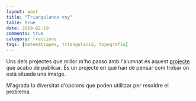 ```yaml
---
layout: post
title: "Triangulando voy"
table: true
date: 2019-02-19
comments: true
category: fraccions
tags: [matemàtiques, triangulació, topografia]
---
```


Uns dels projectes que millor m'ho passo amb l'alumnat és aquest [projecte](/docs/GuiaTriangulando.pdf) que acabo de publicar. És un projecte en què han de pensar com trobar on està situada una imatge.

M'agrada la diversitat d'opcions que poden utilitzar per resoldre el problema.
